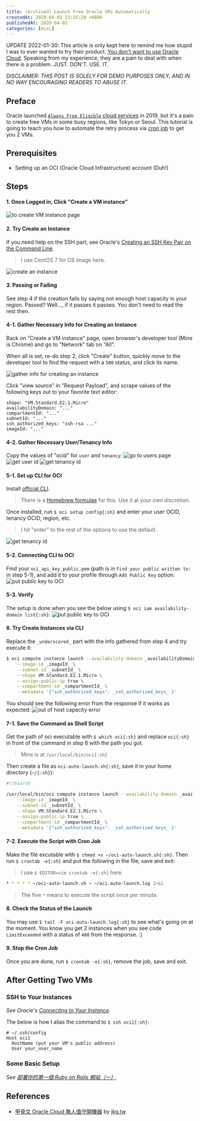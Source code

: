 ```yaml
---
title: (Archived) Launch Free Oracle VMs Automatically
createdAt: 2020-04-02 13:25:28 +0800
publishedAt: 2020-04-02
categories: [misc]
---
```


UPDATE 2022-01-30: This article is only kept here to remind me how stupid I was to ever wanted to try their product. [You don't want to use Oracle Cloud](https://www.brightworkresearch.com/the-problem-with-the-oracle-cloud-and-colocation). Speaking from my experience, they are a pain to deal with when there is a problem. JUST. DON'T. USE. IT.

_DISCLAIMER: THIS POST IS SOLELY FOR DEMO PURPOSES ONLY, AND IN NO WAY ENCOURAGING READERS TO ABUSE IT._

## Preface

Oracle launched [`Always Free Eligible` cloud services](https://www.oracle.com/corporate/pressrelease/oow19-oracle-free-tier-091619.html) in 2019, but it's a pain to create free VMs in some busy regions, like Tokyo or Seoul. This tutorial is going to teach you how to automate the retry process via [cron job](https://en.wikipedia.org/wiki/Cron) to get you 2 VMs.

## Prerequisites

- Setting up an OCI (Oracle Cloud Infrastructure) account (Duh!)

## Steps

#### 1. Once Logged in, Click "Create a VM instance"

![to create VM instance page](/assets/images/autolaunch-oracle-vm/1.png)

#### 2. Try Create an Instance

If you need help on the SSH part, see Oracle's [Creating an SSH Key Pair on the Command Line](https://docs.cloud.oracle.com/en-us/iaas/Content/Compute/Tasks/managingkeypairs.htm).

> I use CentOS 7 for OS image here.

![create an instance](/assets/images/autolaunch-oracle-vm/2.png)

#### 3. Passing or Failing

See step 4 if the creation fails by saying not enough host capacity in your region.
Passed? Well..., if it passes it passes. You don't need to read the rest then.

#### 4-1. Gather Necessary Info for Creating an Instance

Back on "Create a VM instance" page, open browser's developer tool (Mine is Chrome) and go to "Network" tab on "All".

When all is set, re-do step 2, click "Create" button, quickly move to the developer tool to find the request with a `500` status, and click its name.

![gather info for creating an instance](/assets/images/autolaunch-oracle-vm/3.png)

Click "view source" in "Request Payload", and scrape values of the following keys out to your favorite text editor:

```
shape: "VM.Standard.E2.1.Micro"
availabilityDomain: "..."
compartmentId: "..."
subnetId: "..."
ssh_authorized_keys: "ssh-rsa ..."
imageId: "..."
```

#### 4-2. Gather Necessary User/Tenancy Info

Copy the values of "ocid" for `user` and `tenancy`:
![go to users page](/assets/images/autolaunch-oracle-vm/4.png)
![get user id](/assets/images/autolaunch-oracle-vm/5.png)
![get tenancy id](/assets/images/autolaunch-oracle-vm/6.png)

#### 5-1. Set up CLI for OCI

Install [official CLI](https://github.com/oracle/oci-cli).

> There is a [Homebrew formulae](https://github.com/jpoon/homebrew-oci-cli) for this. Use it at your own discretion.

Once installed, run `$ oci setup config{:sh}` and enter your user OCID, tenancy OCID, region, etc.

> I hit "enter" to the rest of the options to use the default.

![get tenancy id](/assets/images/autolaunch-oracle-vm/7.png)

#### 5-2. Connecting CLI to OCI

Find your `oci_api_key_public.pem` (path is in `Find your public written to:` in step 5-1), and add it to your profile through `Add Public Key` option:
![put public key to OCI](/assets/images/autolaunch-oracle-vm/8.png)

#### 5-3. Verify

The setup is done when you see the below using `$ oci iam availability-domain list{:sh}`:
![put public key to OCI](/assets/images/autolaunch-oracle-vm/9.png)

#### 6. Try Create Instances via CLI

Replace the `_underscored_` part with the info gathered from step 4 and try execute it:

```sh
$ oci compute instance launch --availability-domain _availabilityDomain_ \
    --image-id _imageId_ \
    --subnet-id _subnetId_ \
    --shape VM.Standard.E2.1.Micro \
    --assign-public-ip true \
    --compartment-id _compartmentId_ \
    --metadata '{"ssh_authorized_keys": _ssh_authorized_keys_ }'
```

You should see the following error from the response if it works as expected:
![out of host capacity error](/assets/images/autolaunch-oracle-vm/10.png)

#### 7-1. Save the Command as Shell Script

Get the path of oci executable with `$ which oci{:sh}` and replace `oci{:sh}` in front of the command in step 6 with the path you got.

> Mine is at `/usr/local/bin/oci{:sh}`

Then create a file as `oci-auto-launch.sh{:sh}`, save it in your home directory (`~/{:sh}`):

```sh
#!/bin/sh

/usr/local/bin/oci compute instance launch --availability-domain _availabilityDomain_ \
    --image-id _imageId_ \
    --subnet-id _subnetId_ \
    --shape VM.Standard.E2.1.Micro \
    --assign-public-ip true \
    --compartment-id _compartmentId_ \
    --metadata '{"ssh_authorized_keys": _ssh_authorized_keys_ }'
```

#### 7-2. Execute the Script with Cron Job

Make the file excutable with `$ chmod +x ~/oci-auto-launch.sh{:sh}`. Then run `$ crontab -e{:sh}` and put the following in the file, save and exit:

> I use `$ EDITOR=vim crontab -e{:sh}` here.

```sh
* * * * * ~/oci-auto-launch.sh > ~/oci-auto-launch.log 2>&1
```

> The five `*` means to execute the script once per minute.

#### 8. Check the Status of the Launch

You may use `$ tail -F oci-auto-launch.log{:sh}` to see what's going on at the moment. You know you get 2 instances when you see code `LimitExceeded` with a status of `400` from the response. :)

#### 9. Stop the Cron Job

Once you are done, run `$ crontab -e{:sh}`, remove the job, save and exit.

## After Getting Two VMs

### SSH to Your Instances

_See Oracle's [Connecting to Your Instance](https://docs.cloud.oracle.com/en-us/iaas/Content/GSG/Tasks/testingconnection.htm)._

The below is how I alias the command to `$ ssh oci1{:sh}`:

```
# ~/.ssh/config
Host oci1
  HostName (put your VM's public address)
  User your_user_name
```

### Some Basic Setup

_See [部署你的第一個 Ruby on Rails 網站（一）](https://blog.frost.tw/posts/2018/03/20/Getting-started-deploy-your-Ruby-on-Rails-Part-1/)._

## References

- [甲骨文 Oracle Cloud 無人值守開機器](https://www.jkg.tw/p3207/) by [jkg.tw](https://www.jkg.tw/)
